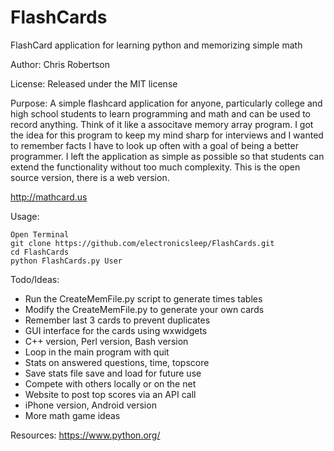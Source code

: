 FlashCards
==========

FlashCard application for learning python and memorizing simple math

Author: Chris Robertson

License: Released under the MIT license

Purpose: A simple flashcard application for anyone, particularly college and high school students to learn programming and math and can be used to record anything. Think of it like a associtave memory array program. I got the idea for this program to keep my mind sharp for interviews and I wanted to remember facts I have to look up often with a goal of being a better programmer. I left the application as simple as possible so that students can extend the functionality without too much complexity. This is the open source version, there is a web version. 

http://mathcard.us

Usage:
```
Open Terminal
git clone https://github.com/electronicsleep/FlashCards.git
cd FlashCards
python FlashCards.py User
```

Todo/Ideas:
* Run the CreateMemFile.py script to generate times tables
* Modify the CreateMemFile.py to generate your own cards
* Remember last 3 cards to prevent duplicates
* GUI interface for the cards using wxwidgets
* C++ version, Perl version, Bash version
* Loop in the main program with quit
* Stats on answered questions, time, topscore
* Save stats file save and load for future use
* Compete with others locally or on the net
* Website to post top scores via an API call
* iPhone version, Android version
* More math game ideas

Resources:
https://www.python.org/
